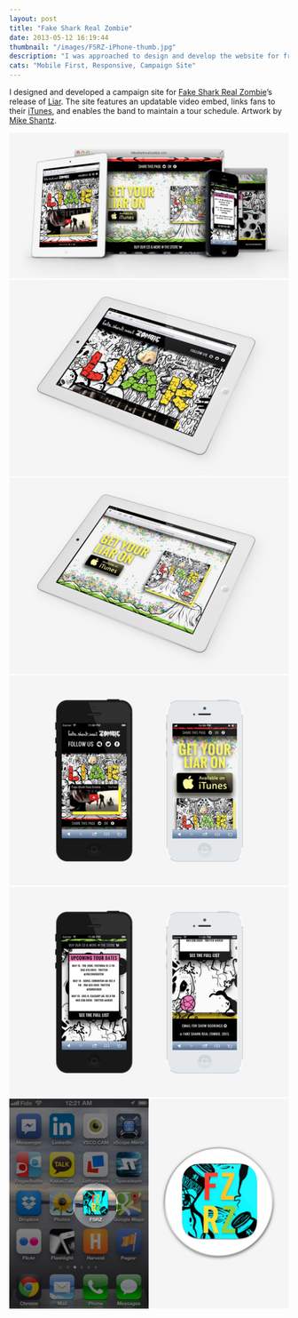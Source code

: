 ```yaml
---
layout: post
title: "Fake Shark Real Zombie"
date: 2013-05-12 16:19:44
thumbnail: "/images/FSRZ-iPhone-thumb.jpg"
description: "I was approached to design and develop the website for freak-pop, post-hardcore, dance-punk, art punk, experimental rock, progressive band Fake Shark Real Zombie’s release of Liar."
cats: "Mobile First, Responsive, Campaign Site"
---
```


I designed and developed a campaign site for [Fake Shark Real Zombie](http://www.fakesharkrealzombie.com/)’s release of [Liar](https://itunes.apple.com/ca/album/liar/id599166015). The site features an updatable video embed, links fans to their [iTunes](https://itunes.apple.com/ca/album/girls-featuring-steve-bays/id561288437?i=561288555), and enables the band to maintain a tour schedule. Artwork by [Mike Shantz](http://gnargrim.tumblr.com/).

<div>
	<img src="/images/FSRZ-Responsive.jpg" alt="The Fake Shark Real Zombie website is a responsive design" />
	<img src="/images/FSRZ-iPad-MockUp.jpg" alt="The website is tablet friendly" />
	<img src="/images/FSRZ-iPad-MockUp2.jpg" alt="The website is tablet friendly" />
	<img src="/images/FSRZ-iPhone.jpg" alt="The website is mobile phone friendly" />
	<img src="/images/FSRZ-iPhone2.jpg" alt="The website is mobile phone friendly" />
	<img src="/images/FSRZ-Icon-MockUp.jpg" alt="iOS users can add their website to their home screen for easy access to tour dates" />
</div>